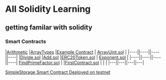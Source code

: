 # All Solidity Learning

## getting familar with solidity

### Smart Contracts

|[Arithmetic](./Arithematic.sol) |[ArrayTypes](./ArrayTypes.sol) |[Example Contract](./ExampleContract.sol) | [ArrayUint.sol](./ArrayUint.sol) |
|----||----||----||----|
|[Divide.sol](./Divide.sol) |[Add.sol](./Add.sol) |[ERC20Token.sol](./ERC20Token.sol) | [Exponent.sol](./Exponent.sol) |
|----||----||----||----|
[FindPrimeFactor.sol](./FIndPrimeFactor.sol) | |[FirstContract.sol](./firstContract.sol) |[]() | []()|
|---||---||---||---|

[SimpleStorage Smart Contract Deployed on testnet](./SimpleStorage.sol)
